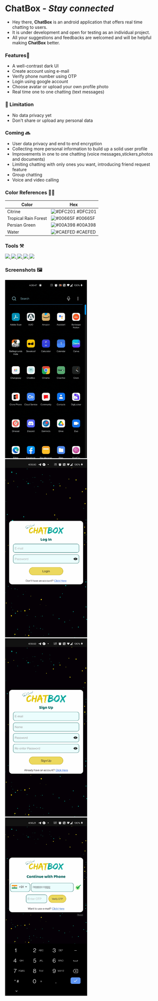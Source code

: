 # ChatBox - <i>Stay connected</i>
- Hey there, <b>ChatBox</b> is an android application that offers real time chatting to users.
- It is under development and open for testing as an individual project.<br>
- All your suggestions and feedbacks are welcomed and will be helpful making <b>ChatBox</b> better.

### Features📱

- A well-contrast dark UI
- Create account using e-mail 
- Verify phone number using OTP
- Login using google account
- Choose avatar or upload your own profile photo
- Real time one to one chatting (text messages)

### 🧣 Limitation

- No data privacy yet
- Don't share or upload any personal data

### Coming 🔜

- User data privacy and end to end encryption
- Collecting more personal information to build up a solid user profile
- Improvements in one to one chatting (voice messages,stickers,photos and documents)
- Limiting chatting with only ones you want, introducing friend request feature
- Group chatting
- Voice and video calling

### Color References 🏳️‍🌈
| Color             | Hex                                                                |
| ----------------- | ------------------------------------------------------------------ |
| Citrine | ![#DFC201](https://via.placeholder.com/10/DFC201?text=+) #DFC201 |
| Tropical Rain Forest | ![#00665F](https://via.placeholder.com/10/00665F?text=+) #00665F |
| Persian Green | ![#00A398](https://via.placeholder.com/10/00A398?text=+) #00A398 |
| Water | ![#CAEFED](https://via.placeholder.com/10/CAEFED?text=+) #CAEFED |

### Tools ⚒️

<a href="https://developer.android.com/studio">
  <img src="https://img.shields.io/badge/IDE-Android%20Studio-eaff00?style=flat&logo=android"> </a> 
<a href="https://firebase.google.com">
  <img src="https://img.shields.io/badge/Database-Firebase-54ff98?style=flat&logo=firebase"> </a>
<a href="https://developer.mozilla.org/en-US/docs/Web/XML/XML_introduction">
  <img src="https://img.shields.io/badge/Frontend-XML-ff9ce9?style=flat&logo=xaml"> </a> 
<a href="https://kotlinlang.org/docs/home.html">
  <img src="https://img.shields.io/badge/Backend-Kotlin-ffc96b?style=flat&logo=kotlin"> </a>
<a href="https://www.canva.com/">
  <img src="https://img.shields.io/badge/Design-Canva-6bfaff?style=flat&logo=canva"> </a> 

### Screenshots 🖼️

<span>
<img src="https://github.com/alph-a07/ChatBox/blob/master/Media/splash_screen.gif" width="270" height="585"> &nbsp; 
<img src="https://github.com/alph-a07/ChatBox/blob/master/Media/login_screen.jpg" width="270" height="585"> &nbsp; 
<img src="https://github.com/alph-a07/ChatBox/blob/master/Media/signup_screen.jpg" width="270" height="585"> &nbsp; 
<img src="https://github.com/alph-a07/ChatBox/blob/master/Media/login_using_phone1.jpg" width="270" height="585"> 
</span>



